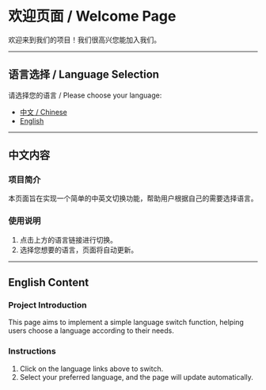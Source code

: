 # 欢迎页面 / Welcome Page

欢迎来到我们的项目！我们很高兴您能加入我们。

---

## 语言选择 / Language Selection

请选择您的语言 / Please choose your language:

- [中文 / Chinese](ReadMe.zh.md)
- [English](ReadMe.en.md)

---

## 中文内容

### 项目简介

本页面旨在实现一个简单的中英文切换功能，帮助用户根据自己的需要选择语言。

### 使用说明

1. 点击上方的语言链接进行切换。
2. 选择您想要的语言，页面将自动更新。

---

## English Content

### Project Introduction

This page aims to implement a simple language switch function, helping users choose a language according to their needs.

### Instructions

1. Click on the language links above to switch.
2. Select your preferred language, and the page will update automatically.
